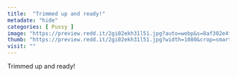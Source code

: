 ```yaml
---
title:  "Trimmed up and ready!"
metadate: "hide"
categories: [ Pussy ]
image: "https://preview.redd.it/2gi02ekh31l51.jpg?auto=webp&s=8af302e4fdd048572fab25b39600386a00df929c"
thumb: "https://preview.redd.it/2gi02ekh31l51.jpg?width=1080&crop=smart&auto=webp&s=bebc0aea59b3f697b97506367f4c3fa47602ff7f"
visit: ""
---
```

Trimmed up and ready!
